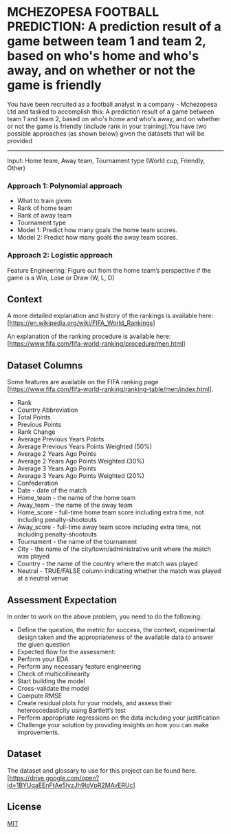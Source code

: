 # MCHEZOPESA FOOTBALL PREDICTION: A prediction result of a game between team 1 and team 2, based on who's home and who's away, and on whether or not the game is friendly

You have been recruited as a football analyst in a company - Mchezopesa Ltd and tasked to accomplish this: A prediction result of a game between team 1 and team 2, based on who's home and who's away, and on whether or not the game is friendly (include rank in your training).You have two possible approaches (as  shown below) given the datasets that will be provided

*****************
Input: Home team, Away team, Tournament type (World cup, Friendly, Other)

### Approach 1: Polynomial approach

- What to train given:
- Rank of home team
- Rank of away team
- Tournament type
- Model 1: Predict how many goals the home team scores.
- Model 2: Predict how many goals the away team scores.

### Approach 2: Logistic approach

Feature Engineering: Figure out from the home team’s perspective if the game is a Win, Lose or Draw (W, L, D)
## Context

A more detailed explanation and history of the rankings is available here: [https://en.wikipedia.org/wiki/FIFA_World_Rankings] 

An explanation of the ranking procedure is available here: [https://www.fifa.com/fifa-world-ranking/procedure/men.html]

## Dataset Columns

Some features are available on the FIFA ranking page [https://www.fifa.com/fifa-world-ranking/ranking-table/men/index.html].

- Rank
- Country Abbreviation
- Total Points
- Previous Points
- Rank Change
- Average Previous Years Points
- Average Previous Years Points Weighted (50%)
- Average 2 Years Ago Points
- Average 2 Years Ago Points Weighted (30%)
- Average 3 Years Ago Points
- Average 3 Years Ago Points Weighted (20%)
- Confederation
- Date - date of the match
- Home_team - the name of the home team
- Away_team - the name of the away team
- Home_score - full-time home team score including extra time, not including penalty-shootouts
- Away_score - full-time away team score including extra time, not including penalty-shootouts
- Tournament - the name of the tournament
- City - the name of the city/town/administrative unit where the match was played
- Country - the name of the country where the match was played
- Neutral - TRUE/FALSE column indicating whether the match was played at a neutral venue

## Assessment Expectation
In order to work on the above problem, you need to do the following:

- Define the question, the metric for success, the context, experimental design taken and the appropriateness of the available data to answer the given question
- Expected flow for the assessment:
- Perform your EDA
- Perform any necessary feature engineering 
- Check of multicollinearity
- Start building the model
- Cross-validate the model
- Compute RMSE
- Create residual plots for your models, and assess their heteroscedasticity using Bartlett’s test
- Perform appropriate regressions on the data including your justification
- Challenge your solution by providing insights on how you can make improvements.

## Dataset

The dataset and glossary to use for this project can be found here. [https://drive.google.com/open?id=1BYUqaEEnFtAe5lvzJh9lpVpR2MAvERUc] 

## License
[MIT](https://choosealicense.com/licenses/mit/)
